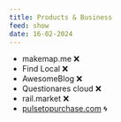 ```yaml
---
title: Products & Business
feed: show
date: 16-02-2024
---
```


- makemap.me  ❌
- Find Local ❌
- AwesomeBlog ❌
- Questionares cloud ❌
- rail.market ❌
- [pulsetopurchase.com](https://pulsetopurchase.com/) 🌀
